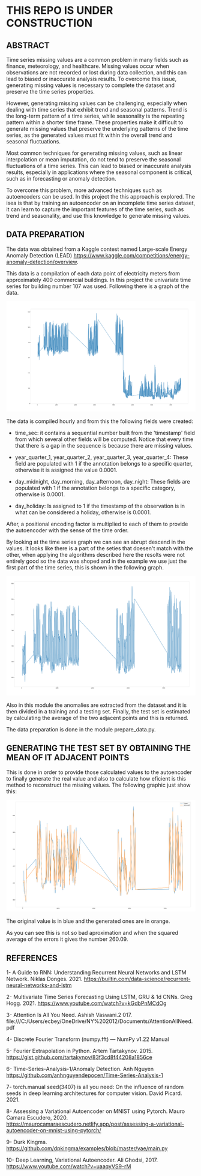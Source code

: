 # THIS REPO IS UNDER CONSTRUCTION

## ABSTRACT

Time series missing values are a common problem in many fields such as finance, meteorology, and healthcare. Missing values occur when observations are not recorded or lost during data collection, and this can lead to biased or inaccurate analysis results. To overcome this issue, generating missing values is necessary to complete the dataset and preserve the time series properties.

However, generating missing values can be challenging, especially when dealing with time series that exhibit trend and seasonal patterns. Trend is the long-term pattern of a time series, while seasonality is the repeating pattern within a shorter time frame. These properties make it difficult to generate missing values that preserve the underlying patterns of the time series, as the generated values must fit within the overall trend and seasonal fluctuations.

Most common techniques for generating missing values, such as linear interpolation or mean imputation, do not tend to preserve the seasonal fluctuations of a time series. This can lead to biased or inaccurate analysis results, especially in applications where the seasonal component is critical, such as in forecasting or anomaly detection.

To overcome this problem, more advanced techniques such as autoencoders can be used. In this project the this approach is explored. The isea is that by training an autoencoder on an incomplete time series dataset, it can learn to capture the important features of the time series, such as trend and seasonality, and use this knowledge to generate missing values.

## DATA PREPARATION

The data was obtained from a Kaggle contest named Large-scale Energy Anomaly Detection (LEAD) https://www.kaggle.com/competitions/energy-anomaly-detection/overview.

This data is a compilation of each data point of electricity meters from approximately 400 commercial buildings. In this project the univariate time series for building number 107 was used. Following there is a graph of the data.

![image](data/original_serie.png)

The data is compiled hourly and from this the following fields were created:

- time_sec: it contains a  sequential number built from the 'timestamp' field from which several other fields will be computed. Notice that every time that there is a gap in the sequence is because there are missing values.

- year_quarter_1, year_quarter_2, year_quarter_3, year_quarter_4: These field are populated with 1 if the annotation belongs to a specific quarter, otherwise it is assigned the value 0.0001.

- day_midnight, day_morning, day_afternoon, day_night: These fields are populated with 1 if the annotation belongs to a specific category, otherwise is 0.0001.

- day_holiday: Is assigned to 1 if the timestamp of the observation is in what can be considered a holiday, otherwise is 0.0001.

After, a positional encoding factor is multiplied to each of them to provide the autoencoder with the sense of the time order.

By looking at the time series graph we can see an abrupt descend in the values. It looks like there is a part of the seties that doesen't match with the other, when applying the algorithms described here the resolts were not entirely good so the data was shoped and in the example we use just the first part of the time series, this is shown in the following graph.

![image](data/ts_truncated_first_part.png)

Also in this module the anomalies are extracted from the dataset and it is then divided in a training and a testing set. Finally, the test set is estimated by calculating the average of the two adjacent points and this is returned. 

The data preparation is done in the module prepare_data.py.

## GENERATING THE TEST SET BY OBTAINING THE MEAN OF IT ADJACENT POINTS

This is done in order to provide those calculated values to the autoencoder to finally generate the real value and also to calculate how eficient is this method to reconstruct the missing values. The following graphic just show this:

![image](data/test_generated_by_average.png)

The original value is in blue and the generated ones are in orange.

As you can see this is not so bad aproximation and when the squared average of the errors it gives the number 260.09. 







 



## REFERENCES

1- A Guide to RNN: Understanding Recurrent Neural Networks and LSTM Network. Niklas Donges. 2021. https://builtin.com/data-science/recurrent-neural-networks-and-lstm

2- Multivariate Time Series Forecasting Using LSTM, GRU & 1d CNNs. Greg Hogg. 2021. https://www.youtube.com/watch?v=kGdbPnMCdOg  

3- Attention Is All You Need. Ashish Vaswani.2 017. file:///C:/Users/ecbey/OneDrive/NY%202012/Documents/AttentionAllNeed.pdf 

4- Discrete Fourier Transform (numpy.fft) — NumPy v1.22 Manual  

5- Fourier Extrapolation in Python. Artem Tartakynov. 2015. https://gist.github.com/tartakynov/83f3cd8f44208a1856ce

6- Time-Series-Analysis-1/Anomaly Detection. Anh Nguyen https://github.com/anhnguyendepocen/Time-Series-Analysis-1 

7- torch.manual seed(3407) is all you need: On the influence of random seeds in deep learning architectures for computer vision. David Picard. 2021.

8- Assessing a Variational Autoencoder on MNIST using Pytorch. Mauro Camara Escudero, 2020. https://maurocamaraescudero.netlify.app/post/assessing-a-variational-autoencoder-on-mnist-using-pytorch/

9- Durk Kingma. https://github.com/dpkingma/examples/blob/master/vae/main.py

10- Deep Learning, Variational Autoencoder. Ali Ghodsi, 2017. https://www.youtube.com/watch?v=uaaqyVS9-rM





